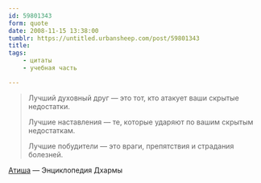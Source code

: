 ```yaml
---
id: 59801343
form: quote
date: 2008-11-15 13:38:00
tumblr: https://untitled.urbansheep.com/post/59801343
title: 
tags:
    - цитаты
    - учебная часть

---
```


<blockquote>
<p>Лучший духовный друг&nbsp;— это тот, кто атакует ваши скрытые недостатки.</p>
<p>Лучшие наставления&nbsp;— те, которые ударяют по вашим скрытым недостаткам.</p>
<p>Лучшие побудители&nbsp;— это враги, препятствия и страдания болезней.</p>
</blockquote>

<a href="http://www.dharmawiki.ru/index.php/%D0%90%D1%82%D0%B8%D1%88%D0%B0">Атиша</a> — Энциклопедия Дхармы
